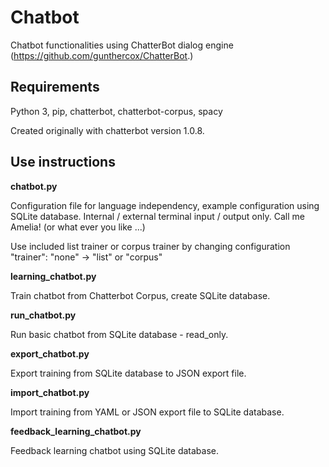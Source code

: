 # Chatbot

Chatbot functionalities using ChatterBot dialog engine (https://github.com/gunthercox/ChatterBot.)

## Requirements

Python 3, pip, chatterbot, chatterbot-corpus, spacy

Created originally with chatterbot version 1.0.8.

## Use instructions

__chatbot.py__

Configuration file for language independency, example configuration using SQLite database. Internal / external terminal input / output only. Call me Amelia! (or what ever you like ...)

Use included list trainer or corpus trainer by changing configuration 
"trainer": "none" -> "list" or "corpus"

__learning_chatbot.py__

Train chatbot from Chatterbot Corpus, create SQLite database.

__run_chatbot.py__

Run basic chatbot from SQLite database - read_only.

__export_chatbot.py__

Export training from SQLite database to JSON export file.

__import_chatbot.py__

Import training from YAML or JSON export file to SQLite database.

__feedback_learning_chatbot.py__

Feedback learning chatbot using SQLite database.
